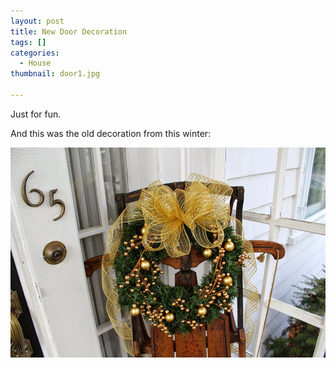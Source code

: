 ```yaml
---
layout: post
title: New Door Decoration
tags: []
categories:
  - House
thumbnail: door1.jpg

---
```


Just for fun.  
  
And this was the old decoration from this winter:


![Image of New Door Decoration.](/upload/door2.jpg)